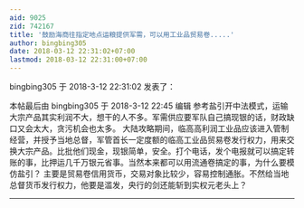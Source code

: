 ```yaml
---
aid: 9025
zid: 742167
title: '鼓励海商往指定地点运粮提供军需，可以用工业品贸易卷.....'
author: bingbing305
date: 2018-03-12 22:31:02+07:00
lastmod: 2018-03-12 22:31:00+07:00
---
```


bingbing305 于 2018-3-12 22:31:02 发表了：

本帖最后由 bingbing305 于 2018-3-12 22:45 编辑 参考盐引开中法模式，运输大宗产品其实利润不大，想干的人不多。军需供应要军队自己搞现银的话，财政缺口又会太大，贪污机会也太多。 大陆攻略期间，临高高利润工业品应该进入管制经营，并授予当地总督，军管首长一定度额的临高工业品贸易卷发行权力，用来交换大宗产品。比批他们现金，现银简单，安全。打个电话，发个电报就可以搞定转账的事，比押运几千万银元省事。当然本来都可以用流通卷搞定的事，为什么要模仿盐引？ 主要是贸易卷信用货币，交易对象比较少，容易控制通胀。不然给当地总督货币发行权力，他要是滥发，央行的剑还能斩到实权元老头上？

---------


